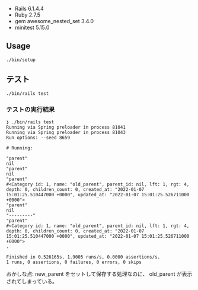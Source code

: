 - Rails 6.1.4.4
- Ruby 2.7.5
- gem awesome_nested_set 3.4.0
- minitest 5.15.0

## Usage

```
./bin/setup
```

## テスト

```
./bin/rails test
```

### テストの実行結果

```
❯ ./bin/rails test
Running via Spring preloader in process 81041
Running via Spring preloader in process 81043
Run options: --seed 8659

# Running:

"parent"
nil
"parent"
nil
"parent"
#<Category id: 1, name: "old_parent", parent_id: nil, lft: 1, rgt: 4, depth: 0, children_count: 0, created_at: "2022-01-07 15:01:25.510447000 +0000", updated_at: "2022-01-07 15:01:25.526711000 +0000">
"parent"
nil
"---------"
"parent"
#<Category id: 1, name: "old_parent", parent_id: nil, lft: 1, rgt: 4, depth: 0, children_count: 0, created_at: "2022-01-07 15:01:25.510447000 +0000", updated_at: "2022-01-07 15:01:25.526711000 +0000">
.

Finished in 0.526165s, 1.9005 runs/s, 0.0000 assertions/s.
1 runs, 0 assertions, 0 failures, 0 errors, 0 skips

```

おかしな点: new_parent をセットして保存する処理なのに、 old_parent が表示されてしまっている。
